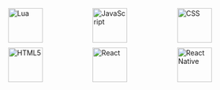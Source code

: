 <div style="display: grid; grid-template-columns: repeat(3, 1fr); gap: 10px;">
  <img width="70px" src="https://static-00.iconduck.com/assets.00/lua-icon-2048x2048-iud9q772.png" alt="Lua"/>
  <img width="70px" src="https://upload.wikimedia.org/wikipedia/commons/thumb/6/6a/JavaScript-logo.png/640px-JavaScript-logo.png" alt="JavaScript"/>
  <img width="70px" src="https://brandslogos.com/wp-content/uploads/images/css-logo.png" alt="CSS"/>
  <img width="70px" src="https://upload.wikimedia.org/wikipedia/commons/thumb/6/61/HTML5_logo_and_wordmark.svg/1200px-HTML5_logo_and_wordmark.svg.png" alt="HTML5"/>
  <img width="70px" src="https://upload.wikimedia.org/wikipedia/commons/thumb/a/a7/React-icon.svg/1200px-React-icon.svg.png" alt="React"/>
  <img width="70px" src="https://tplex.com/wp-content/uploads/2024/07/react-native-1.png" alt="React Native"/>
</div>
